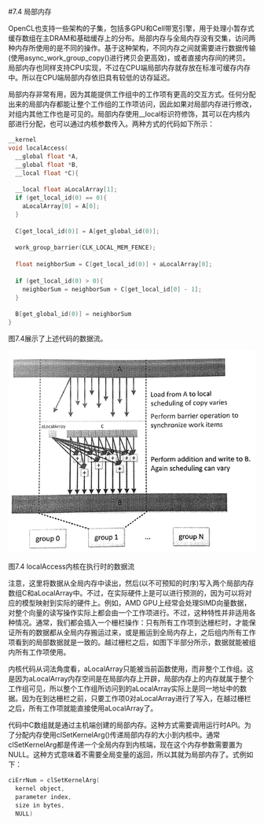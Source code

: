 #7.4 局部内存

OpenCL也支持一些架构的子集，包括多GPU和Cell带宽引擎，用于处理小暂存式缓存数组在主DRAM和基础缓存上的分布。局部内存与全局内存没有交集，访问两种内存所使用的是不同的操作。基于这种架构，不同内存之间就需要进行数据传输(使用async_work_group_copy()进行拷贝会更高效)，或者直接内存间的拷贝。局部内存也同样支持CPU实现，不过在CPU端局部内存就存放在标准可缓存内存中。所以在CPU端局部内存依旧具有较低的访存延迟。

局部内存非常有用，因为其能提供工作组中的工作项有更高的交互方式。任何分配出来的局部内存都能让整个工作组的工作项访问，因此如果对局部内存进行修改，对组内其他工作也是可见的。局部内存使用__local标识符修饰，其可以在内核内部进行分配，也可以通过内核参数传入。两种方式的代码如下所示：

```c++
__kernel
void localAccess(
  __global float *A,
  __global float *B,
  __local float *C){

  __local float aLocalArray[1];
  if (get_local_id(0) == 0){
    aLocalArray[0] = A[0];
  }
  
  C[get_local_id(0)] = A[get_global_id(0)];
  
  work_group_barrier(CLK_LOCAL_MEM_FENCE);
  
  float neighborSum = C[get_local_id(0)] + aLocalArray[0];
  
  if (get_local_id(0) > 0){
    neighborSum = neighborSum + C[get_local_id[0] - 1];
  }
  
  B[get_global_id(0)] = neighborSum
}
```

图7.4展示了上述代码的数据流。

![](../../images/chapter7/7-4.png)

图7.4 localAccess内核在执行时的数据流

注意，这里将数据从全局内存中读出，然后(以不可预知的时序)写入两个局部内存数组C和aLocalArray中。不过，在实际硬件上是可以进行预测的，因为可以将对应的模型映射到实际的硬件上。例如，AMD GPU上经常会处理SIMD向量数据，对整个向量的读写操作实际上都会由一个工作项进行。不过，这种特性并非适用各种情况。通常，我们都会插入一个栅栏操作：只有所有工作项到达栅栏时，才能保证所有的数据都从全局内存搬运过来，或是搬运到全局内存上，之后组内所有工作项看到的局部数据就是一致的。越过栅栏之后，如图下半部分所示，数据就能被组内所有工作项使用。

内核代码从词法角度看，aLocalArray只能被当前函数使用，而非整个工作组。这是因为aLocalArray内存空间是在局部内存上开辟，局部内存上的内存就属于整个工作组可见，所以整个工作组所访问到的aLocalArray实际上是同一地址中的数据。因为在到达栅栏之前，只要工作项0对aLocalArray进行了写入，在越过栅栏之后，所有工作项就能直接使用aLocalArray了。

代码中C数组就是通过主机端创建的局部内存。这种方式需要调用运行时API。为了分配内存使用clSetKernelArg()传递局部内存的大小到内核中。通常clSetKernelArg都是传递一个全局内存到内核端，现在这个内存参数需要置为NULL。这种方式意味着不需要全局变量的返回，所以其就为局部内存了。式例如下：

```c++
ciErrNum = clSetKernelArg(
  kernel object,
  parameter index,
  size in bytes,
  NULL)
```

